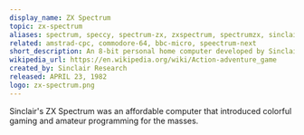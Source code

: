 ```yaml
---
display_name: ZX Spectrum
topic: zx-spectrum
aliases: spectrum, speccy, spectrum-zx, zxspectrum, spectrumzx, sinclair, sinclair-spectrum
related: amstrad-cpc, commodore-64, bbc-micro, speectrum-next
short_description: An 8-bit personal home computer developed by Sinclair Research and Britain's best-selling microcomputer.
wikipedia_url: https://en.wikipedia.org/wiki/Action-adventure_game
created_by: Sinclair Research
released: APRIL 23, 1982
logo: zx-spectrum.png
---
```

Sinclair's ZX Spectrum was an affordable computer that introduced colorful gaming and amateur programming for the masses. 
